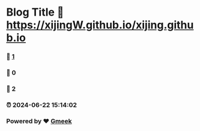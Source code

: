 # Blog Title :link: https://xijingW.github.io/xijing.github.io 
### :page_facing_up: [1](https://xijingW.github.io/xijing.github.io/tag.html) 
### :speech_balloon: 0 
### :hibiscus: 2 
### :alarm_clock: 2024-06-22 15:14:02 
### Powered by :heart: [Gmeek](https://github.com/Meekdai/Gmeek)
